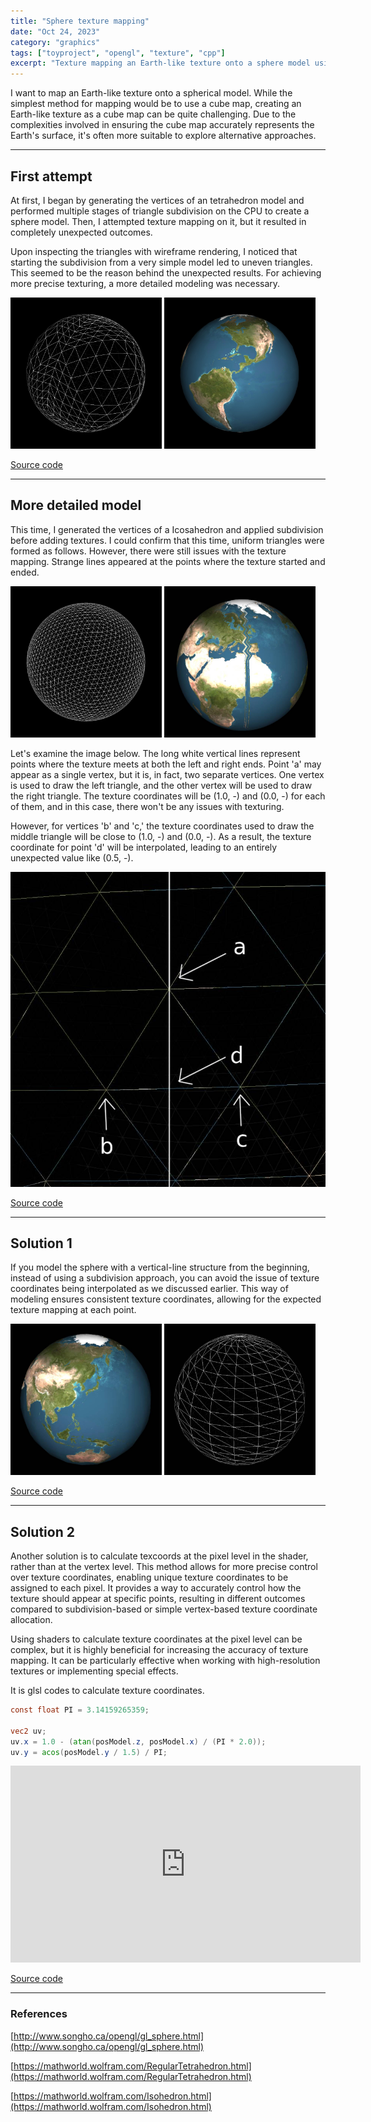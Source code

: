 ```yaml
---
title: "Sphere texture mapping"
date: "Oct 24, 2023"
category: "graphics"
tags: ["toyproject", "opengl", "texture", "cpp"]
excerpt: "Texture mapping an Earth-like texture onto a sphere model using OpenGL..."
---
```


I want to map an Earth-like texture onto a spherical model. While the simplest method for mapping would be to use a cube map, creating an Earth-like texture as a cube map can be quite challenging. Due to the complexities involved in ensuring the cube map accurately represents the Earth's surface, it's often more suitable to explore alternative approaches.

---

## First attempt

At first, I began by generating the vertices of an tetrahedron model and performed multiple stages of triangle subdivision on the CPU to create a sphere model. Then, I attempted texture mapping on it, but it resulted in completely unexpected outcomes.

Upon inspecting the triangles with wireframe rendering, I noticed that starting the subdivision from a very simple model led to uneven triangles. This seemed to be the reason behind the unexpected results. For achieving more precise texturing, a more detailed modeling was necessary.

<img src="/img/sphere-texture-mapping-1.jpg" width="48%">
<img src="/img/sphere-texture-mapping-2.jpg" width="48%">

[Source code](https://github.com/waynechoidev/sphere-texture-mapping/tree/89d79e5aaefb43a9b0ffb79f4e000875797d440e)

---

## More detailed model

This time, I generated the vertices of a Icosahedron and applied subdivision before adding textures. I could confirm that this time, uniform triangles were formed as follows. However, there were still issues with the texture mapping. Strange lines appeared at the points where the texture started and ended.

<img src="/img/sphere-texture-mapping-3.jpg" width="48%">
<img src="/img/sphere-texture-mapping-4.jpg" width="48%">

Let's examine the image below. The long white vertical lines represent points where the texture meets at both the left and right ends. Point 'a' may appear as a single vertex, but it is, in fact, two separate vertices. One vertex is used to draw the left triangle, and the other vertex will be used to draw the right triangle. The texture coordinates will be (1.0, -) and (0.0, -) for each of them, and in this case, there won't be any issues with texturing.

However, for vertices 'b' and 'c,' the texture coordinates used to draw the middle triangle will be close to (1.0, -) and (0.0, -). As a result, the texture coordinate for point 'd' will be interpolated, leading to an entirely unexpected value like (0.5, -).

<img src="/img/sphere-texture-mapping-5.jpg" class="post-pic">

[Source code](https://github.com/waynechoidev/sphere-texture-mapping/tree/ae35dcc752c384a9a4354c8b2148dc0ca0f43cf7)

---

## Solution 1

If you model the sphere with a vertical-line structure from the beginning, instead of using a subdivision approach, you can avoid the issue of texture coordinates being interpolated as we discussed earlier. This way of modeling ensures consistent texture coordinates, allowing for the expected texture mapping at each point.

<img src="/img/sphere-texture-mapping-6.jpg" width="48%">
<img src="/img/sphere-texture-mapping-7.jpg" width="48%">

[Source code](https://github.com/waynechoidev/sphere-texture-mapping/tree/45a01ae9274993fcfcaf587b687a0da1e248567c)

---

## Solution 2

Another solution is to calculate texcoords at the pixel level in the shader, rather than at the vertex level. This method allows for more precise control over texture coordinates, enabling unique texture coordinates to be assigned to each pixel. It provides a way to accurately control how the texture should appear at specific points, resulting in different outcomes compared to subdivision-based or simple vertex-based texture coordinate allocation.

Using shaders to calculate texture coordinates at the pixel level can be complex, but it is highly beneficial for increasing the accuracy of texture mapping. It can be particularly effective when working with high-resolution textures or implementing special effects.

It is glsl codes to calculate texture coordinates.

```glsl
const float PI = 3.14159265359;

vec2 uv;
uv.x = 1.0 - (atan(posModel.z, posModel.x) / (PI * 2.0));
uv.y = acos(posModel.y / 1.5) / PI;
```

<iframe width="560" height="315" src="https://www.youtube.com/embed/mk4kBj-d8nU?si=CvjjIyaoAhZ_JL1u" title="YouTube video player" frameborder="0" allow="accelerometer; autoplay; clipboard-write; encrypted-media; gyroscope; picture-in-picture; web-share" allowfullscreen></iframe>

[Source code](https://github.com/waynechoidev/sphere-texture-mapping)

---

### References

[http://www.songho.ca/opengl/gl_sphere.html](http://www.songho.ca/opengl/gl_sphere.html)

[https://mathworld.wolfram.com/RegularTetrahedron.html](https://mathworld.wolfram.com/RegularTetrahedron.html)

[https://mathworld.wolfram.com/Isohedron.html](https://mathworld.wolfram.com/Isohedron.html)
